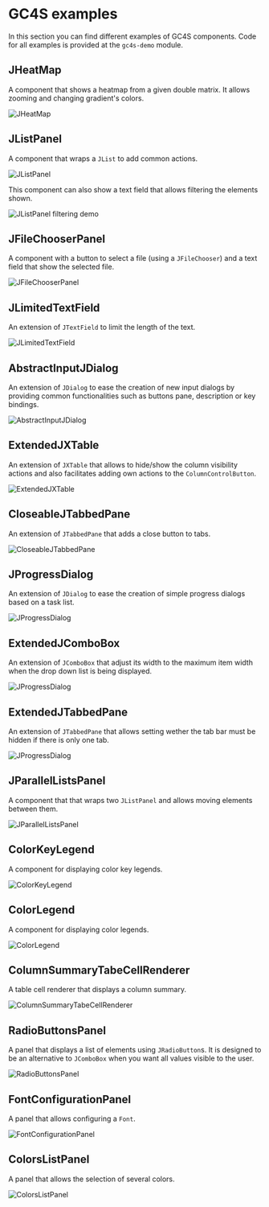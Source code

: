 GC4S examples
=============

In this section you can find different examples of GC4S components. Code for all examples is provided at the `gc4s-demo` module.

JHeatMap
--------
A component that shows a heatmap from a given double matrix. It allows zooming and changing gradient's colors.

![JHeatMap](screenshots/JHeatMap.gif)

JListPanel
----------
A component that wraps a `JList` to add common actions.

![JListPanel](screenshots/JListPanel.png)

This component can also show a text field that allows filtering the elements shown.

![JListPanel filtering demo](screenshots/JListPanel-FilterDemo.gif)

JFileChooserPanel
-----------------
A component with a button to select a file (using a `JFileChooser`) and a text field that show the selected file.

![JFileChooserPanel](screenshots/JFileChooserPanel.png)

JLimitedTextField
-----------------
An extension of `JTextField` to limit the length of the text.

![JLimitedTextField](screenshots/JLimitedTextField.png)

AbstractInputJDialog
--------------------
An extension of `JDialog` to ease the creation of new input dialogs by providing common functionalities such as buttons pane, description or key bindings.

![AbstractInputJDialog](screenshots/AbstractInputJDialog.png)

ExtendedJXTable
---------------
An extension of `JXTable` that allows to hide/show the column visibility actions and also facilitates adding own actions to the `ColumnControlButton`.

![ExtendedJXTable](screenshots/ExtendedJXTable.png)

CloseableJTabbedPane
--------------------
An extension of `JTabbedPane` that adds a close button to tabs.

![CloseableJTabbedPane](screenshots/CloseableJTabbedPane.gif)

JProgressDialog
---------------
An extension of `JDialog` to ease the creation of simple progress dialogs based on a task list.

![JProgressDialog](screenshots/JProgressDialog.gif)

ExtendedJComboBox
-----------------
An extension of `JComboBox` that adjust its width to the maximum item width when the drop down list is being displayed.

![JProgressDialog](screenshots/ExtendedJComboBox.png)

ExtendedJTabbedPane
-----------------------
An extension of `JTabbedPane` that allows setting wether the tab bar must be hidden if there is only one tab.

![JProgressDialog](screenshots/ExtendedJTabbedPaneDemo.gif)

JParallelListsPanel
-------------------
A component that that wraps two `JListPanel` and allows moving elements between them.

![JParallelListsPanel](screenshots/JParallelLists.gif)

ColorKeyLegend
--------------
A component for displaying color key legends.

![ColorKeyLegend](screenshots/ColorKeyLegend.png)

ColorLegend
-----------
A component for displaying color legends.

![ColorLegend](screenshots/ColorLegend.png)

ColumnSummaryTabeCellRenderer
-----------------------------
A table cell renderer that displays a column summary.

![ColumnSummaryTabeCellRenderer](screenshots/ColumnSummaryTabeCellRenderer.png)

RadioButtonsPanel
-----------------
A panel that displays a list of elements using `JRadioButton`s. It is designed to be an alternative to `JComboBox` when you want all values visible to the user.

![RadioButtonsPanel](screenshots/RadioButtonsPanelDemo.png)

FontConfigurationPanel
-----------------
A panel that allows configuring a `Font`.

![FontConfigurationPanel](screenshots/FontConfigurationPanel.png)

ColorsListPanel
-----------------
A panel that allows the selection of several colors.

![ColorsListPanel](screenshots/ColorsListPanel.png)